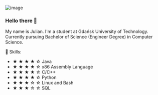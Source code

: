 ![image](https://user-images.githubusercontent.com/78416604/118629886-4ee97200-b7ce-11eb-8937-8aa5b64b5119.png)
### Hello there 👋

My name is Julian. I'm a student at Gdańsk University of Technology. Currently pursuing Bachelor of Science (Engineer Degree) in Computer Science. 

🌱 Skills:
- &#9733;	&#9733;	&#9733;	&#9733; &#9734; Java
- &#9733;	&#9733;	&#9733;	&#9733; &#9734; x86 Assembly Language
- &#9733;	&#9733;	&#9733;	&#9733; &#9734; C/C++
- &#9733;	&#9733;	&#9733;	&#9733; &#9734; Python
- &#9733;	&#9733;	&#9733;	&#9734; &#9734; Linux and Bash
- &#9733;	&#9733;	&#9733;	&#9734; &#9734; SQL
